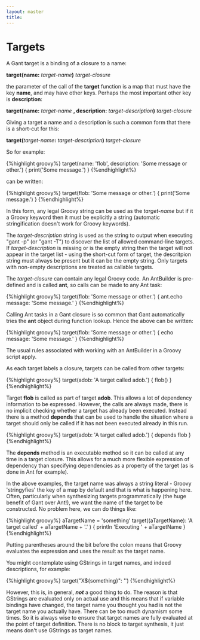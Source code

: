 ```yaml
---
layout: master
title:
---
```


# Targets

A Gant target is a binding of a closure to a name:

**target(name:** _target-name_**)** _target-closure_

the parameter of the call of the **target** function is a map that must have
the key **name**, and may have other keys. Perhaps the most important other
key is **description**:

**target(name:** _target-name_ **, description:** _target-description_**)** _target-closure_

Giving a target a name and a description is such a common form that there is a
short-cut for this:

**target(**_target-name_**:** _target-description_**)** _target-closure_

So for example:

{%highlight groovy%}
target(name: 'flob', description: 'Some message or other.') {
  print('Some message.')
}
{%endhighlight%}

can be written:

{%highlight groovy%}
target(flob: 'Some message or other.') {
  print('Some message.')
}
{%endhighlight%}

In this form, any legal Groovy string can be used as the _target-name_ but if
it a Groovy keyword then it must be explicitly a string (automatic
stringification doesn't work for Groovy keywords).

The _target-description_ string is used as the string to output when executing
"gant -p" (or "gant -T") to discover the list of allowed command-line targets.
If _target-description_ is missing or is the empty string then the target will
not appear in the target list - using the short-cut form of target, the
descritpion string must always be present but it can be the empty string. Only
targets with non-empty descriptions are treated as callable targets.

The _target-closure_ can contain any legal Groovy code. An AntBuilder is pre-
defined and is called **ant**, so calls can be made to any Ant task:

{%highlight groovy%}
target(flob: 'Some message or other.') {
  ant.echo message: 'Some message.'
}
{%endhighlight%}

Calling Ant tasks in a Gant closure is so common that Gant automatically tries
the **ant** object during function lookup. Hence the above can be written:

{%highlight groovy%}
target(flob: 'Some message or other.') {
  echo message: 'Some message.'
}
{%endhighlight%}

The usual rules associated with working with an AntBuilder in a Groovy script
apply.

As each target labels a closure, targets can be called from other targets:

{%highlight groovy%}
target(adob: 'A target called adob.') {
  flob()
}
{%endhighlight%}

Target **flob** is called as part of target **adob**. This allows a lot of
dependency information to be expressed. However, the calls are always made,
there is no implicit checking whether a target has already been executed.
Instead there is a method **depends** that can be used to handle the situation
where a target should only be called if it has not been executed already in
this run.

{%highlight groovy%}
target(adob: 'A target called adob.') {
  depends flob
}
{%endhighlight%}

The **depends** method is an executable method so it can be called at any time
in a target closure. This allows for a much more flexible expression of
dependency than specifying dependencies as a property of the target (as is
done in Ant for example).

In the above examples, the target name was always a string literal - Groovy
'stringyfies' the key of a map by default and that is what is happening here.
Often, particularly when synthesizing targets programmatically (the huge
benefit of Gant over Ant!), we want the name of the target to be constructed.
No problem here, we can do things like:

{%highlight groovy%}
aTargetName = 'something'
target((aTargetName): 'A target called' + aTargetName + '.' ) {
  println 'Executing ' + aTargetName
}
{%endhighlight%}

Putting parentheses around the bit before the colon means that Groovy
evaluates the expression and uses the result as the target name.

You might contemplate using GStrings in target names, and indeed descriptions,
for example:

{%highlight groovy%}
target("X${something}": '')
{%endhighlight%}

However, this is, in general, **_not_** a good thing to do. The reason is that
GStrings are evaluated only on actual use and this means that if variable
bindings have changed, the target name you thought you had is not the target
name you actually have. There can be too much dynamism some times. So it is
always wise to ensure that target names are fully evaluated at the point of
target definition. There is no block to target synthesis, it just means don't
use GStrings as target names.
